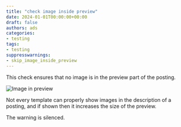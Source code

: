 ```yaml
---
title: "check image inside preview"
date: 2024-01-01T00:00:00+00:00
draft: false
authors: ads
categories:
- testing
tags:
- testing
suppresswarnings:
- skip_image_inside_preview
---
```


This check ensures that no image is in the preview part of the posting.

![Image in preview](testing.png "Image in preview")

<!--more-->

Not every template can properly show images in the description of a posting, and if shown then it increases the size of the preview.

The warning is silenced.
